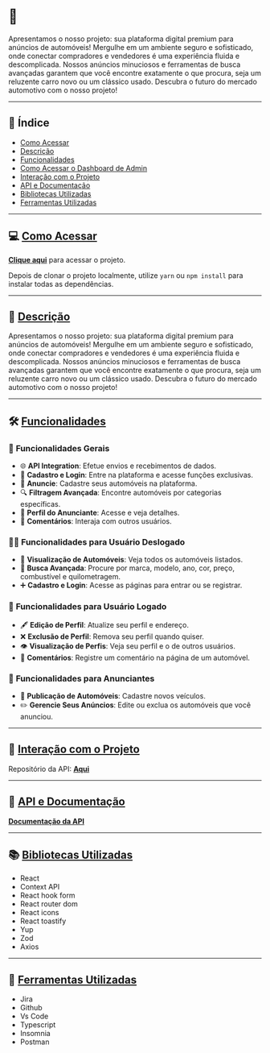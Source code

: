 # 🚗

Apresentamos o nosso projeto: sua plataforma digital premium para anúncios de automóveis! Mergulhe em um ambiente seguro e sofisticado, onde conectar compradores e vendedores é uma experiência fluida e descomplicada. Nossos anúncios minuciosos e ferramentas de busca avançadas garantem que você encontre exatamente o que procura, seja um reluzente carro novo ou um clássico usado. Descubra o futuro do mercado automotivo com o nosso projeto!

---

## 📌 Índice

- [Como Acessar](#como-acessar)
- [Descrição](#descrição)
- [Funcionalidades](#funcionalidades)
- [Como Acessar o Dashboard de Admin](#como-acessar-o-dashboard-de-admin)
- [Interação com o Projeto](#interação)
- [API e Documentação](#api)
- [Bibliotecas Utilizadas](#bibliotecas)
- [Ferramentas Utilizadas](#ferramentas)

---

## 💻 [Como Acessar](#como-acessar)

[**Clique aqui**]() para acessar o projeto.

Depois de clonar o projeto localmente, utilize `yarn` ou `npm install` para instalar todas as dependências.

---

## 📝 [Descrição](#descrição)

Apresentamos o nosso projeto: sua plataforma digital premium para anúncios de automóveis! Mergulhe em um ambiente seguro e sofisticado, onde conectar compradores e vendedores é uma experiência fluida e descomplicada. Nossos anúncios minuciosos e ferramentas de busca avançadas garantem que você encontre exatamente o que procura, seja um reluzente carro novo ou um clássico usado. Descubra o futuro do mercado automotivo com o nosso projeto!

---

## 🛠 [Funcionalidades](#funcionalidades)

### 🌟 **Funcionalidades Gerais** 
- 🌐 **API Integration**: Efetue envios e recebimentos de dados.
- 📝 **Cadastro e Login**: Entre na plataforma e acesse funções exclusivas.
- 📢 **Anuncie**: Cadastre seus automóveis na plataforma.
- 🔍 **Filtragem Avançada**: Encontre automóveis por categorias específicas.
- 👤 **Perfil do Anunciante**: Acesse e veja detalhes.
- 💬 **Comentários**: Interaja com outros usuários.

### 🚶‍♂️ **Funcionalidades para Usuário Deslogado**
- 📜 **Visualização de Automóveis**: Veja todos os automóveis listados.
- 🔎 **Busca Avançada**: Procure por marca, modelo, ano, cor, preço, combustível e quilometragem.
- ➕ **Cadastro e Login**: Acesse as páginas para entrar ou se registrar.

### 👥 **Funcionalidades para Usuário Logado**
- 🖋️ **Edição de Perfil**: Atualize seu perfil e endereço.
- ❌ **Exclusão de Perfil**: Remova seu perfil quando quiser.
- 👁️ **Visualização de Perfis**: Veja seu perfil e o de outros usuários.
- 💬 **Comentários**: Registre um comentário na página de um automóvel.

### 📢 **Funcionalidades para Anunciantes**
- 📌 **Publicação de Automóveis**: Cadastre novos veículos.
- ✏️ **Gerencie Seus Anúncios**: Edite ou exclua os automóveis que você anunciou.

---

## 🚀 [Interação com o Projeto](#interação)

Repositório da API: [**Aqui**](https://github.com/Projeto-Fullstack-T15/BackEnd)

---

## 📜 [API e Documentação](#api)

[**Documentação da API**](https://documenter.getpostman.com/view/29095863/2s9Y5VVjz7)


---

## 📚 [Bibliotecas Utilizadas](#bibliotecas)

- React
- Context API
- React hook form
- React router dom
- React icons
- React toastify
- Yup
- Zod
- Axios


---

## 🔧 [Ferramentas Utilizadas](#ferramentas)

- Jira
- Github
- Vs Code
- Typescript
- Insomnia 
- Postman
